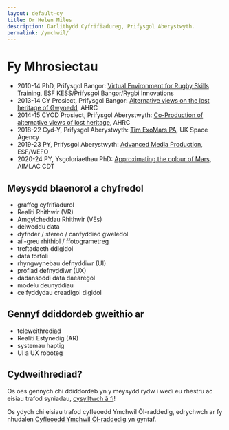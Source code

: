 ```yaml
---
layout: default-cy
title: Dr Helen Miles
description: Darlithydd Cyfrifiadureg, Prifysgol Aberystwyth.
permalink: /ymchwil/
---
```


# Fy Mhrosiectau
- 2010-14 PhD, Prifysgol Bangor: [Virtual Environment for Rugby Skills Training](http://www.rivic.ac.uk/research/Member/Helen-Miles.html), ESF KESS/Prifysgol Bangor/Rygbi Innovations
- 2013-14 CY Prosiect, Prifysgol Bangor: [Alternative views on the lost heritage of Gwynedd](https://gtr.ukri.org/projects?ref=AH%2FK006401%2F1), AHRC
- 2014-15 CYOD Prosiect, Prifysgol Aberystwyth: [Co-Production of alternative views of lost heritage](https://gtr.ukri.org/projects?ref=AH%2FL007916%2F1#/tabOverview), AHRC
- 2018-22 Cyd-Y, Prifysgol Aberystwyth: [Tîm ExoMars PA](https://exomars.cymru), UK Space Agency
- 2019-23 PY, Prifysgol Aberystwyth: [Advanced Media Production](https://amp.aber.ac.uk/en/home/), ESF/WEFO
- 2020-24 PY, Ysgoloriaethau PhD: [Approximating the colour of Mars](https://gtr.ukri.org/projects?ref=studentship-2431329#/tabOverview), AIMLAC CDT

## Meysydd blaenorol a chyfredol
- graffeg cyfrifiadurol
- Realiti Rhithwir (VR)
- Amgylcheddau Rhithwir (VEs)
- delweddu data
- dyfnder / stereo / canfyddiad gweledol
- ail-greu rhithiol / ffotogrametreg
- treftadaeth ddigidol
- data torfoli
- rhyngwynebau defnyddiwr (UI)
- profiad defnyddiwr (UX)
- dadansoddi data daearegol
- modelu deunyddiau
- celfyddydau creadigol digidol

## Gennyf ddiddordeb gweithio ar
- teleweithrediad
- Realiti Estynedig (AR)
- systemau haptig
- UI a UX roboteg

## Cydweithrediad?
Os oes gennych chi ddiddordeb yn y meysydd rydw i wedi eu rhestru ac eisiau trafod syniadau, [cysylltwch â fi](https://pure.aber.ac.uk/portal/cy/persons/helen-miles(7b18b132-9dc9-4f58-83cb-271020a0418f).html)!

Os ydych chi eisiau trafod cyfleoedd Ymchwil Ôl-raddedig, edrychwch ar fy nhudalen [Cyfleoedd Ymchwil Ôl-raddedig](pg.markdown) yn gyntaf.
